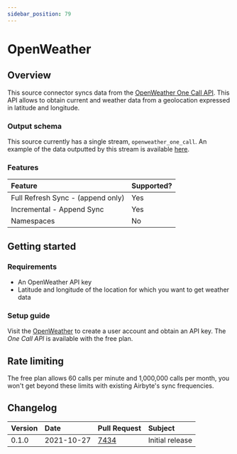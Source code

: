 ```yaml
---
sidebar_position: 79
---
```


# OpenWeather

## Overview

This source connector syncs data from the [OpenWeather One Call API](https://openweathermap.org/api/one-call-api). This API allows to obtain current and weather data from a geolocation expressed in latitude and longitude.

### Output schema

This source currently has a single stream, `openweather_one_call`. An example of the data outputted by this stream is available [here](https://openweathermap.org/api/one-call-api#example).

### Features

| Feature | Supported? |
| :--- | :--- |
| Full Refresh Sync - (append only) | Yes |
| Incremental - Append Sync | Yes |
| Namespaces | No |

## Getting started

### Requirements

* An OpenWeather API key
* Latitude and longitude of the location for which you want to get weather data

### Setup guide

Visit the [OpenWeather](https://openweathermap.org) to create a user account and obtain an API key. The *One Call API* is available with the free plan.

## Rate limiting
The free plan allows 60 calls per minute and 1,000,000 calls per month, you won't get beyond these limits with existing Airbyte's sync frequencies.

## Changelog

| Version | Date | Pull Request | Subject |
| :--- | :--- | :--- | :--- |
| 0.1.0 | 2021-10-27 | [7434](https://github.com/airbytehq/airbyte/pull/7434) | Initial release |

